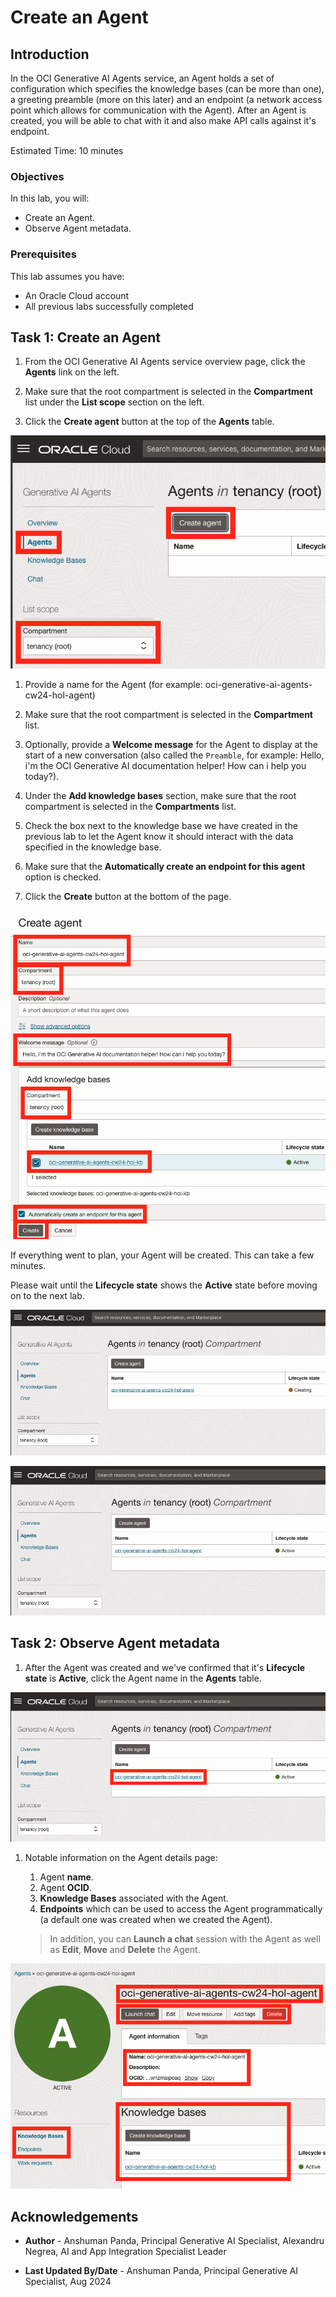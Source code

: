 # Create an Agent

## Introduction

In the OCI Generative AI Agents service, an Agent holds a set of configuration which specifies the knowledge bases (can be more than one), a greeting preamble (more on this later) and an endpoint (a network access point which allows for communication with the Agent).
After an Agent is created, you will be able to chat with it and also make API calls against it's endpoint.

Estimated Time: 10 minutes

### Objectives

In this lab, you will:

* Create an Agent.
* Observe Agent metadata.

### Prerequisites

This lab assumes you have:

* An Oracle Cloud account
* All previous labs successfully completed

## Task 1: Create an Agent

1. From the OCI Generative AI Agents service overview page, click the **Agents** link on the left.

1. Make sure that the root compartment is selected in the **Compartment** list under the **List scope** section on the left.

1. Click the **Create agent** button at the top of the **Agents** table.

  ![Create Agent navigation](./images/create-agent-navigation.png)

1. Provide a name for the Agent (for example: oci-generative-ai-agents-cw24-hol-agent)

1. Make sure that the root compartment is selected in the **Compartment** list.

1. Optionally, provide a **Welcome message** for the Agent to display at the start of a new conversation (also called the `Preamble`, for example: Hello, i'm the OCI Generative AI documentation helper! How can i help you today?).

1. Under the **Add knowledge bases** section, make sure that the root compartment is selected in the **Compartments** list.

1. Check the box next to the knowledge base we have created in the previous lab to let the Agent know it should interact with the data specified in the knowledge base.

1. Make sure that the **Automatically create an endpoint for this agent** option is checked.

1. Click the **Create** button at the bottom of the page.

  ![Create knowledge base and data source](./images/create-agent.png)

If everything went to plan, your Agent will be created. This can take a few minutes.

Please wait until the **Lifecycle state** shows the **Active** state before moving on to the next lab.

  ![Agent being created](./images/agent-creating.png)

  ![Agent created](./images/agent-created.png)

## Task 2: Observe Agent metadata

1. After the Agent was created and we've confirmed that it's **Lifecycle state** is **Active**, click the Agent name in the **Agents** table.

  ![View Agent navigation](./images/view-agent-navigation.png)

1. Notable information on the Agent details page:

    1. Agent **name**.
    2. Agent **OCID**.
    3. **Knowledge Bases** associated with the Agent.
    4. **Endpoints** which can be used to access the Agent programmatically (a default one was created when we created the Agent).

    > In addition, you can **Launch a chat** session with the Agent as well as **Edit**, **Move** and **Delete** the Agent.

  ![Agent details](./images/agent-details.png)

## Acknowledgements

* **Author** - Anshuman Panda, Principal Generative AI Specialist, Alexandru Negrea, AI and App Integration Specialist Leader

* **Last Updated By/Date** - Anshuman Panda, Principal Generative AI Specialist, Aug 2024